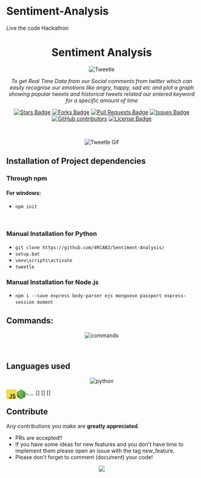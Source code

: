 # Sentiment-Analysis
Live the code Hackathon

<h1 align="center">Sentiment Analysis</h1>
<p align="center">
  <img src="https://user-images.githubusercontent.com/69053040/114283099-b0971d80-9a65-11eb-86b9-828b91979a82.png" alt = "Tweetle"/>
</p>
<p align="center"><i>To get Real Time Data from our Social comments from twitter which can easily recognise our emotions like angry, happy, sad etc and plot a graph showing popular tweets and historical tweets related our entered keyword for a specific amount of time</i></p>
<p align="center">
  <a href="https://github.com/4RCAN3/Tweetle/stargazers"><img src="https://img.shields.io/github/stars/4RCAN3/Tweetle" alt="Stars Badge"/></a>
<a href="https://github.com/4RCAN3/Tweetle/network/members"><img src="https://img.shields.io/github/forks/4RCAN3/Tweetle" alt="Forks Badge"/></a>
<a href="https://github.com/4RCAN3/Tweetle/pulls"><img src="https://img.shields.io/github/issues-pr/4RCAN3/Tweetle" alt="Pull Requests Badge"/></a>
<a href="https://github.com/4RCAN3/Tweetle/issues"><img src="https://img.shields.io/github/issues/4RCAN3/Tweetle" alt="Issues Badge"/></a>
<a href="https://github.com/4RCAN3/Tweetle/graphs/contributors"><img alt="GitHub contributors" src="https://img.shields.io/github/contributors/4RCAN3/Tweetle?color=2b9348"></a>
<a href="https://github.com/4RCAN3/Tweetle/blob/master/LICENSE"><img src="https://img.shields.io/github/license/4RCAN3/Tweetle?color=2b9348" alt="License Badge"/></a>
</p>
<br>

<p align="center"><img src="https://media.discordapp.net/attachments/791081474425749577/830174345657450516/ezgif-7-0ab7a69f2594.gif" alt="Tweetle Gif"></p>


## Installation of Project dependencies

### Through npm
#### For windows:
- `npm init`



<br>

### Manual Installation for Python 
- `git clone https://github.com/4RCAN3/Sentiment-Analysis/`
- `setup.bat`
- `venv\scripts\activate`
- `tweetle`

### Manual Installation for Node.js
- `npm i --save express body-parser ejs mongoose passport express-session moment`


## Commands:
<p align="center"><img src="https://user-images.githubusercontent.com/69053040/114283653-70856a00-9a68-11eb-8737-137efbcd3a3e.png" alt = "commands">
</p>

<br>



## Languages used
<p align="center">
<img src = "https://img.shields.io/badge/python%20-%236C0101.svg?style=for-the-badge&logo=python&logoColor=white" alt="python"/> 
</p>
[<img align="left" alt="JavaScript" width="26px" src="https://raw.githubusercontent.com/github/explore/80688e429a7d4ef2fca1e82350fe8e3517d3494d/topics/javascript/javascript.png" />]
[<img align="left" alt="Node.js" width="26px" src="https://raw.githubusercontent.com/github/explore/80688e429a7d4ef2fca1e82350fe8e3517d3494d/topics/nodejs/nodejs.png" />]
[<img align="left" alt="MongoDB" width="26px" src="https://raw.githubusercontent.com/github/explore/80688e429a7d4ef2fca1e82350fe8e3517d3494d/topics/mongodb/mongodb.png" />]


## Contribute
Any contributions you make are **greatly appreciated**.

- PRs are accepted!!
- If you have some ideas for new features and you don't have time to implement them please open an issue with the tag new_feature.
- Please don't forget to comment (document) your code!


<p align="center"> <a href="https://ko-fi.com/N4N144R2L"><img src="https://ko-fi.com/img/githubbutton_sm.svg"/></a></p>
